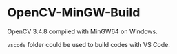 # OpenCV-MinGW-Build

OpenCV 3.4.8 compiled with MinGW64 on Windows.

`vscode` folder could be used to build codes with VS Code.

